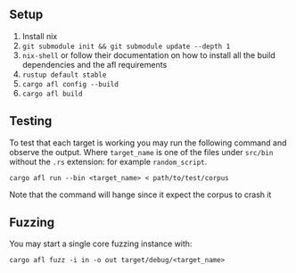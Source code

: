
## Setup

1. Install nix
1. `git submodule init && git submodule update --depth 1`
1. `nix-shell` or follow their documentation on how to install all the build dependencies and the afl requirements
1. `rustup default stable`
1. `cargo afl config --build`
1. `cargo afl build`

## Testing

To test that each target is working you may run the following command and observe the output. Where `target_name` is one of the files under `src/bin` without the `.rs` extension: for example `random_script`.

`cargo afl run --bin <target_name> < path/to/test/corpus`

Note that the command will hange since it expect the corpus to crash it

## Fuzzing

You may start a single core fuzzing instance with: 

`cargo afl fuzz -i in -o out target/debug/<target_name>`
